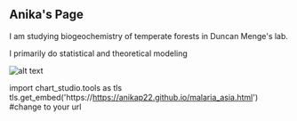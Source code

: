 ## Anika's Page

I am studying  biogeochemistry of temperate forests in Duncan Menge's lab. 

I primarily do statistical and theoretical modeling 

![alt text](https://www.birdlife.org/sites/default/files/styles/1600/public/bialowieza_forest_c_tomasz_wilk_0.jpg?itok=iXRoJtoL)

import chart_studio.tools as tls
tls.get_embed('https://https://anikap22.github.io/malaria_asia.html') #change to your url
